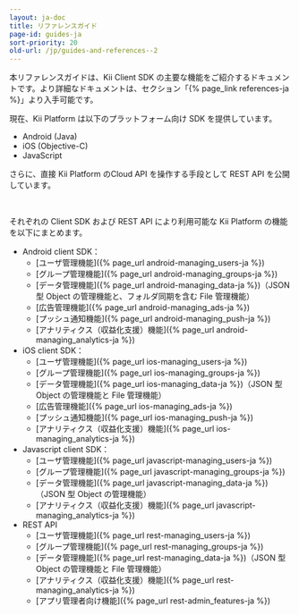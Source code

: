 ```yaml
---
layout: ja-doc
title: リファレンスガイド
page-id: guides-ja
sort-priority: 20
old-url: /jp/guides-and-references--2
---
```

本リファレンスガイドは、Kii Client SDK の主要な機能をご紹介するドキュメントです。より詳細なドキュメントは、セクション「{% page_link references-ja %}」より入手可能です。

現在、Kii Platform は以下のプラットフォーム向け SDK を提供しています。

* Android (Java)
* iOS (Objective-C)
* JavaScript

さらに、直接 Kii Platform のCloud API を操作する手段として REST API を公開しています。

<br/>

それぞれの Client SDK および REST API により利用可能な Kii Platform の機能を以下にまとめます。

* Android client SDK：
  * [ユーザ管理機能]({% page_url android-managing_users-ja %})
  * [グループ管理機能]({% page_url android-managing_groups-ja %})
  * [データ管理機能]({% page_url android-managing_data-ja %})（JSON 型 Object の管理機能と、フォルダ同期を含む File 管理機能）
  * [広告管理機能]({% page_url android-managing_ads-ja %})
  * [プッシュ通知機能]({% page_url android-managing_push-ja %})
  * [アナリティクス（収益化支援）機能]({% page_url android-managing_analytics-ja %})
* iOS client SDK：
  * [ユーザ管理機能]({% page_url ios-managing_users-ja %})
  * [グループ管理機能]({% page_url ios-managing_groups-ja %})
  * [データ管理機能]({% page_url ios-managing_data-ja %})（JSON 型 Object の管理機能と File 管理機能）
  * [広告管理機能]({% page_url ios-managing_ads-ja %})
  * [プッシュ通知機能]({% page_url ios-managing_push-ja %})
  * [アナリティクス（収益化支援）機能]({% page_url ios-managing_analytics-ja %})
* Javascript client SDK：
  * [ユーザ管理機能]({% page_url javascript-managing_users-ja %})
  * [グループ管理機能]({% page_url javascript-managing_groups-ja %})
  * [データ管理機能]({% page_url javascript-managing_data-ja %})（JSON 型 Object の管理機能）
  * [アナリティクス（収益化支援）機能]({% page_url javascript-managing_analytics-ja %})
* REST API
  * [ユーザ管理機能]({% page_url rest-managing_users-ja %})
  * [グループ管理機能]({% page_url rest-managing_groups-ja %})
  * [データ管理機能]({% page_url rest-managing_data-ja %})（JSON 型 Object の管理機能と File 管理機能）
  * [アナリティクス（収益化支援）機能]({% page_url rest-managing_analytics-ja %})
  * [アプリ管理者向け機能]({% page_url rest-admin_features-ja %})
